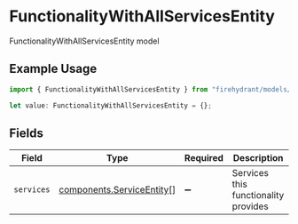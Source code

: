 # FunctionalityWithAllServicesEntity

FunctionalityWithAllServicesEntity model

## Example Usage

```typescript
import { FunctionalityWithAllServicesEntity } from "firehydrant/models/components";

let value: FunctionalityWithAllServicesEntity = {};
```

## Fields

| Field                                                                  | Type                                                                   | Required                                                               | Description                                                            |
| ---------------------------------------------------------------------- | ---------------------------------------------------------------------- | ---------------------------------------------------------------------- | ---------------------------------------------------------------------- |
| `services`                                                             | [components.ServiceEntity](../../models/components/serviceentity.md)[] | :heavy_minus_sign:                                                     | Services this functionality provides                                   |